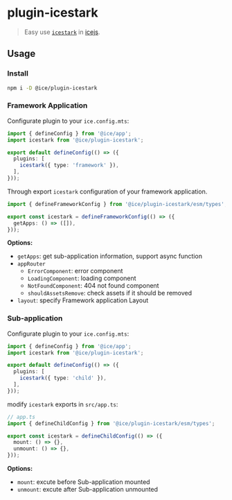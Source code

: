 # plugin-icestark

> Easy use [`icestark`](https://github.com/ice-lab/icestark) in [icejs](https://github.com/alibaba/ice).

## Usage

### Install

```bash
npm i -D @ice/plugin-icestark
```

### Framework Application

Configurate plugin to your `ice.config.mts`:

```ts title="ice.config.mts"
import { defineConfig } from '@ice/app';
import icestark from '@ice/plugin-icestark';

export default defineConfig(() => ({
  plugins: [
    icestark({ type: 'framework' }),
  ],
}));
```

Through export `icestark` configuration of your framework application.

```ts title="src/app.ts"
import { defineFrameworkConfig } from '@ice/plugin-icestark/esm/types';

export const icestark = defineFrameworkConfig(() => ({
  getApps: () => ([]),
}));
```

**Options:**
 - `getApps`: get sub-application information, support async function
 - `appRouter`
   - `ErrorComponent`: error component
   - `LoadingComponent`: loading component
   - `NotFoundComponent`: 404 not found component
   - `shouldAssetsRemove`: check assets if it should be removed
 - `layout`: specify Framework application Layout

### Sub-application

Configurate plugin to your `ice.config.mts`:

```ts title="ice.config.mts"
import { defineConfig } from '@ice/app';
import icestark from '@ice/plugin-icestark';

export default defineConfig(() => ({
  plugins: [
    icestark({ type: 'child' }),
  ],
}));
```

modify `icestark` exports in `src/app.ts`:

```ts title="src/app.ts"
// app.ts
import { defineChildConfig } from '@ice/plugin-icestark/esm/types';

export const icestark = defineChildConfig(() => ({
  mount: () => {},
  unmount: () => {},
}));
```

**Options:**
 - `mount`: excute before Sub-application mounted
 - `unmount`: excute after Sub-application unmounted